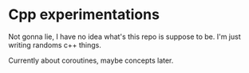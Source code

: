 # Cpp experimentations

Not gonna lie, I have no idea what's this repo is suppose to be.
I'm just writing randoms c++ things.

Currently about coroutines, maybe concepts later.